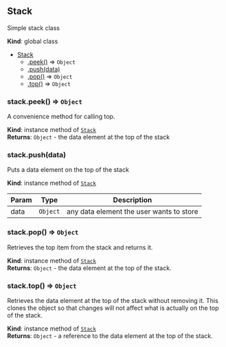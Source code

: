 <a name="Stack"></a>

## Stack
Simple stack class

**Kind**: global class  

* [Stack](#Stack)
    * [.peek()](#Stack+peek) ⇒ <code>Object</code>
    * [.push(data)](#Stack+push)
    * [.pop()](#Stack+pop) ⇒ <code>Object</code>
    * [.top()](#Stack+top) ⇒ <code>Object</code>

<a name="Stack+peek"></a>

### stack.peek() ⇒ <code>Object</code>
A convenience method for calling top.

**Kind**: instance method of <code>[Stack](#Stack)</code>  
**Returns**: <code>Object</code> - the data element at the top of the stack  
<a name="Stack+push"></a>

### stack.push(data)
Puts a data element on the top of the stack

**Kind**: instance method of <code>[Stack](#Stack)</code>  

| Param | Type | Description |
| --- | --- | --- |
| data | <code>Object</code> | any data element the user wants to store |

<a name="Stack+pop"></a>

### stack.pop() ⇒ <code>Object</code>
Retrieves the top item from the stack and returns it.

**Kind**: instance method of <code>[Stack](#Stack)</code>  
**Returns**: <code>Object</code> - the data element at the top of the stack.  
<a name="Stack+top"></a>

### stack.top() ⇒ <code>Object</code>
Retrieves the data element at the top of the stack without removing
it.  This clones the object so that changes will not affect what is
actually on the top of the stack.

**Kind**: instance method of <code>[Stack](#Stack)</code>  
**Returns**: <code>Object</code> - a reference to the data element at the top of the
stack.  
